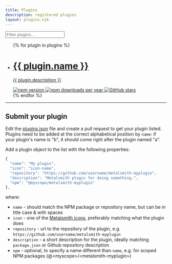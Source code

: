 ```yaml
---
title: Plugins
description: registered plugins
layout: plugins.njk
---
```


<label class="PluginFilter">
  <i class="PluginFilter-icon ss-search"></i>
  <input class="PluginFilter-input" placeholder="Filter plugins…" />
</label>

<ul class="PluginList">
  {% for plugin in plugins %}
    <li class="Plugin">
      <a class="Plugin-link" href="{{ plugin.repository }}">
        <h1 class="Plugin-title">
          {{ plugin.name }}<i class="Plugin-icon ss-{{ plugin.icon }}"></i>
        </h1>
        <i class="Plugin-arrow ss-right"></i>
        <p class="Plugin-description">{{ plugin.description }}</p>
      </a>
      <div class="Plugin-badgeContainer">
        <a class="Plugin-badge" href="{{ plugin.npmUrl }}">
          <img
            class="b-lazy"
            src="{{placeholderBadgeUrl}}"
            data-src="{{ plugin.npmVersion }}"
            alt="npm version"
          />
        </a>
        <a class="Plugin-badge" href="{{ plugin.npmUrl }}">
          <img
            class="b-lazy"
            src="{{placeholderBadgeUrl}}"
            data-src="{{ plugin.npmDownloads }}"
            alt="npm downloads per year"
          />
        </a>
        <a class="Plugin-badge" href="{{ plugin.repository }}">
          <img
            class="b-lazy"
            src="{{placeholderBadgeUrl}}"
            data-src="{{ plugin.githubStars }}"
            alt="GitHub stars"
          />
        </a>
      </div>
    </li>
  {% endfor %}
</ul>

<hr>

<h2 id="submit-your-plugin">Submit your plugin</h2>

Edit the [plugins.json](https://github.com/metalsmith/metalsmith.io/edit/master/lib/data/plugins.json) file and create a pull request to get your plugin listed.
Plugins need to be added at the correct alphabetical position by `name`: if your plugin's name is "b", it should come right after the plugin named "a".

Add a plugin object to the list with the following properties:

```js
{
  "name": "My plugin",
  "icon": "icon-name",
  "repository": "https://github.com/username/metalsmith-myplugin",
  "description": "Metalsmith plugin for doing something.",
  "npm": "@myscope/metalsmith-myplugin"
},
```
where:

* `name` - should match the NPM package or repository name, but can be in title case & with spaces
* `icon` - one of the [Metalsmith icons](https://jsfiddle.net/kevinvanlierde/csdbnto0/), preferably matching what the plugin does
* `repository` - url to the repository of the plugin, e.g. `https://github.com/username/metalsmith-myplugin`
* `description` - a short description for the plugin, ideally matching `package.json` or Github repository description
* `npm` - optional, to specify a name different than `name`, e.g. for scoped NPM packages (@&lt;myscope&gt;/&lt;metalsmith-myplugin&gt;)
